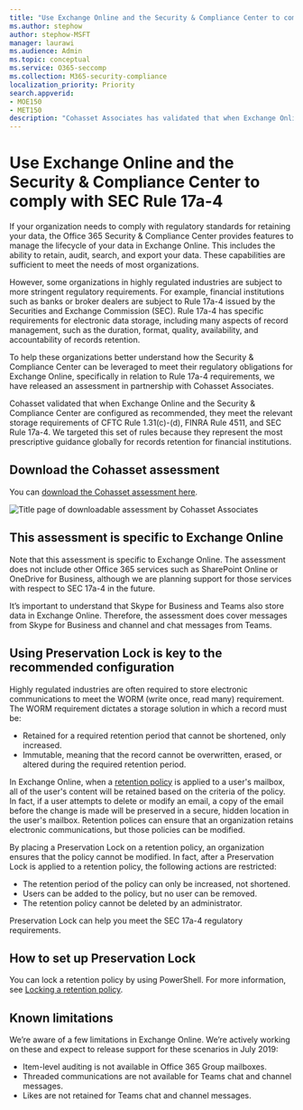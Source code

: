 ```yaml
---
title: "Use Exchange Online and the Security & Compliance Center to comply with SEC Rule 17a-4"
ms.author: stephow
author: stephow-MSFT
manager: laurawi
ms.audience: Admin
ms.topic: conceptual
ms.service: O365-seccomp
ms.collection: M365-security-compliance
localization_priority: Priority
search.appverid: 
- MOE150
- MET150
description: "Cohasset Associates has validated that when Exchange Online and the Security & Compliance Center are configured as recommended, they meet the relevant storage requirements of CFTC Rule 1.31(c)-(d), FINRA Rule 4511, and SEC Rule 17a-4. You can download the assessment."
---
```


# Use Exchange Online and the Security & Compliance Center to comply with SEC Rule 17a-4

If your organization needs to comply with regulatory standards for retaining your data, the Office 365 Security & Compliance Center provides features to manage the lifecycle of your data in Exchange Online. This includes the ability to retain, audit, search, and export your data. These capabilities are sufficient to meet the needs of most organizations.

However, some organizations in highly regulated industries are subject to more stringent regulatory requirements. For example, financial institutions such as banks or broker dealers are subject to Rule 17a-4 issued by the Securities and Exchange Commission (SEC). Rule 17a-4 has specific requirements for electronic data storage, including many aspects of record management, such as the duration, format, quality, availability, and accountability of records retention.

To help these organizations better understand how the Security & Compliance Center can be leveraged to meet their regulatory obligations for Exchange Online, specifically in relation to Rule 17a-4 requirements, we have released an assessment in partnership with Cohasset Associates.

Cohasset validated that when Exchange Online and the Security & Compliance Center are configured as recommended, they meet the relevant storage requirements of CFTC Rule 1.31(c)-(d), FINRA Rule 4511, and SEC Rule 17a-4.  We targeted this set of rules because they represent the most prescriptive guidance globally for records retention for financial institutions.

## Download the Cohasset assessment

You can [download the Cohasset assessment here](https://servicetrust.microsoft.com/ViewPage/TrustDocuments?command=Download&downloadType=Document&downloadId=9fa8349d-a0c9-47d9-93ad-472aa0fa44ec&docTab=6d000410-c9e9-11e7-9a91-892aae8839ad_FAQ_and_White_Papers).

![Title page of downloadable assessment by Cohasset Associates](media/cohasset-associates-assessment.png)

## This assessment is specific to Exchange Online

Note that this assessment is specific to Exchange Online. The assessment does not include other Office 365 services such as SharePoint Online or OneDrive for Business, although we are planning support for those services with respect to SEC 17a-4 in the future.

It’s important to understand that Skype for Business and Teams also store data in Exchange Online.  Therefore, the assessment does cover messages from Skype for Business and channel and chat messages from Teams.

## Using Preservation Lock is key to the recommended configuration

Highly regulated industries are often required to store electronic communications to meet the WORM (write once, read many) requirement. The WORM requirement dictates a storage solution in which a record must be:

- Retained for a required retention period that cannot be shortened, only increased.
- Immutable, meaning that the record cannot be overwritten, erased, or altered during the required retention period.

In Exchange Online, when a [retention policy](retention-policies.md) is applied to a user's mailbox, all of the user's content will be retained based on the criteria of the policy. In fact, if a user attempts to delete or modify an email, a copy of the email before the change is made will be preserved in a secure, hidden location in the user's mailbox. Retention polices can ensure that an organization retains electronic communications, but those policies can be modified.

By placing a Preservation Lock on a retention policy, an organization ensures that the policy cannot be modified. In fact, after a Preservation Lock is applied to a retention policy, the following actions are restricted:

- The retention period of the policy can only be increased, not shortened.
- Users can be added to the policy, but no user can be removed.
- The retention policy cannot be deleted by an administrator.

Preservation Lock can help you meet the SEC 17a-4 regulatory requirements.

## How to set up Preservation Lock

You can lock a retention policy by using PowerShell. For more information, see [Locking a retention policy](retention-policies.md#locking-a-retention-policy).

## Known limitations

We’re aware of a few limitations in Exchange Online. We’re actively working on these and expect to release support for these scenarios in July 2019:

- Item-level auditing is not available in Office 365 Group mailboxes.
- Threaded communications are not available for Teams chat and channel messages.
- Likes are not retained for Teams chat and channel messages.
